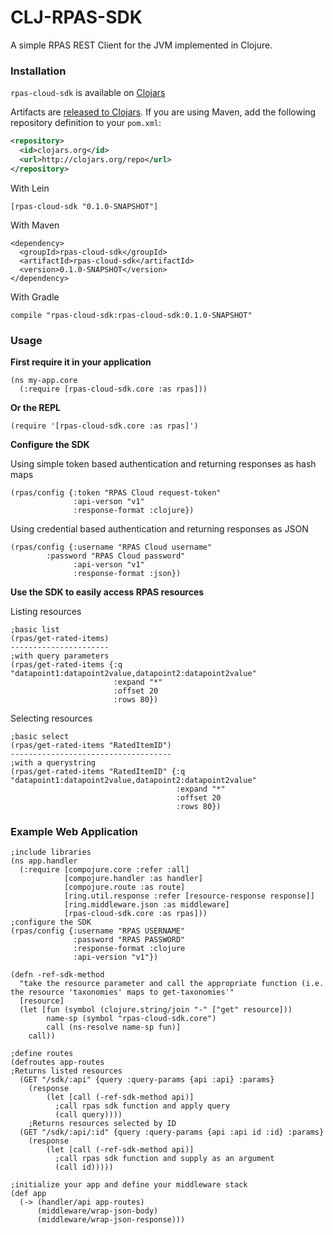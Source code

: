 CLJ-RPAS-SDK
============

A simple RPAS REST Client for the JVM implemented in Clojure.



<h3>Installation</h3>
<p><code>rpas-cloud-sdk</code> is available on <a href="https://clojars.org/rpas-cloud-sdk">Clojars</a></p>

Artifacts are [released to
Clojars](https://clojars.org/jfensign/rpas-cloud-sdk). If you are using
Maven, add the following repository definition to your `pom.xml`:

``` xml
<repository>
  <id>clojars.org</id>
  <url>http://clojars.org/repo</url>
</repository>
```


With Lein

    [rpas-cloud-sdk "0.1.0-SNAPSHOT"]

With Maven

    <dependency>
      <groupId>rpas-cloud-sdk</groupId>
      <artifactId>rpas-cloud-sdk</artifactId>
      <version>0.1.0-SNAPSHOT</version>
    </dependency>


With Gradle

    compile "rpas-cloud-sdk:rpas-cloud-sdk:0.1.0-SNAPSHOT"
    
    
    
<h3>Usage</h3>

<b>First require it in your application</b>

    (ns my-app.core
      (:require [rpas-cloud-sdk.core :as rpas]))
      
<b>Or the REPL</b>

    (require '[rpas-cloud-sdk.core :as rpas]')
    
<b>Configure the SDK</b>

Using simple token based authentication and returning responses as hash maps

    (rpas/config {:token "RPAS Cloud request-token" 
                  :api-verson "v1"
                  :response-format :clojure})
    

Using credential based authentication and returning responses as JSON

    (rpas/config {:username "RPAS Cloud username"
            :password "RPAS Cloud password" 
                  :api-verson "v1"
                  :response-format :json})

<b>Use the SDK to easily access RPAS resources</b>

Listing resources

    ;basic list
    (rpas/get-rated-items)
    ----------------------
    ;with query parameters
    (rpas/get-rated-items {:q "datapoint1:datapoint2value,datapoint2:datapoint2value"
                           :expand "*"
                           :offset 20
                           :rows 80})

Selecting resources

    ;basic select
    (rpas/get-rated-items "RatedItemID")
    ------------------------------------
    ;with a querystring
    (rpas/get-rated-items "RatedItemID" {:q "datapoint1:datapoint2value,datapoint2:datapoint2value"
                                         :expand "*"
                                         :offset 20
                                         :rows 80})


<h3>Example Web Application</h3>

    ;include libraries
    (ns app.handler
      (:require [compojure.core :refer :all]
                [compojure.handler :as handler]
                [compojure.route :as route]
                [ring.util.response :refer [resource-response response]]
                [ring.middleware.json :as middleware]
                [rpas-cloud-sdk.core :as rpas]))
    ;configure the SDK
    (rpas/config {:username "RPAS USERNAME" 
                  :password "RPAS PASSWORD"
                  :response-format :clojure
                  :api-version "v1"})
                  
    (defn -ref-sdk-method
      "take the resource parameter and call the appropriate function (i.e. the resource 'taxonomies' maps to get-taxonomies'"
      [resource]
      (let [fun (symbol (clojure.string/join "-" ["get" resource]))
            name-sp (symbol "rpas-cloud-sdk.core")
            call (ns-resolve name-sp fun)]
        call))
        
    ;define routes
    (defroutes app-routes
    ;Returns listed resources
      (GET "/sdk/:api" {query :query-params {api :api} :params} 
        (response 
            (let [call (-ref-sdk-method api)]
              ;call rpas sdk function and apply query
              (call query))))
        ;Returns resources selected by ID
      (GET "/sdk/:api/:id" {query :query-params {api :api id :id} :params} 
        (response 
            (let [call (-ref-sdk-method api)]
              ;call rpas sdk function and supply as an argument
              (call id)))))
              
    ;initialize your app and define your middleware stack
    (def app
      (-> (handler/api app-routes)
          (middleware/wrap-json-body)
          (middleware/wrap-json-response)))

